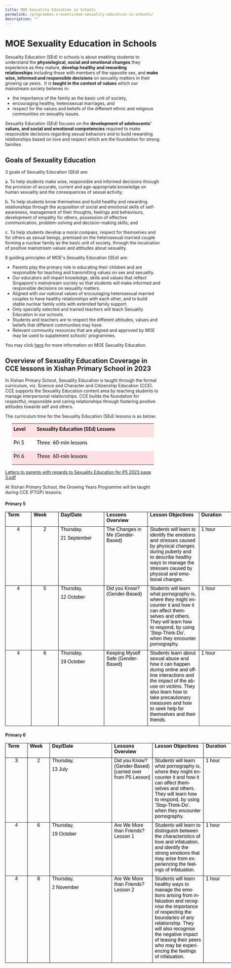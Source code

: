 ```yaml
---
title: MOE Sexuality Education in Schools
permalink: /programmes-n-events/moe-sexuality-education-in-schools/
description: ""
---
```

# **MOE Sexuality Education in Schools**
Sexuality Education (SEd) in schools is about enabling students to understand the&nbsp;**physiological, social and emotional changes**&nbsp;they experience as they mature,&nbsp;**develop healthy and rewarding relationships**&nbsp;including those with members of the opposite sex, and&nbsp;**make wise, informed and responsible decisions**&nbsp;on sexuality matters in their growing up years.&nbsp;&nbsp;It is&nbsp;**taught in the context of values**&nbsp;which our mainstream society believes in:

*   the importance of the family as the basic unit of society,&nbsp;
*   encouraging healthy, heterosexual marriages, and&nbsp;
*   respect for the values and beliefs of the different ethnic and religious communities on sexuality issues.&nbsp;

Sexuality Education (SEd) focuses on the&nbsp;**development of adolescents' values, and social and emotional competencies**&nbsp;required to make responsible decisions regarding sexual behaviors and to build rewarding relationships based on love and respect which are the foundation for strong families.

Goals of Sexuality Education
----------------------------
3 goals of Sexuality Education&nbsp;(SEd)&nbsp;are:

a. To help students make wise, responsible and informed decisions through the provision of accurate, current and age-appropriate knowledge on human sexuality and the consequences of sexual activity;

b. To help students know themselves and build healthy and rewarding relationships through the acquisition of social and emotional skills of self-awareness, management of their thoughts, feelings and behaviours, development of empathy for others, possession of effective communication, problem-solving and decision-making skills; and

c. To help students develop a moral compass, respect for themselves and for others as sexual beings, premised on the heterosexual married couple forming a nuclear family as the basic unit of society, through the inculcation of positive mainstream values and attitudes about sexuality.

6 guiding principles of MOE's Sexuality Education (SEd) are:

*   Parents play the primary role in educating their children and are responsible for teaching and transmitting values on sex and sexuality.
*   Our educators will impart knowledge, skills and values that reflect Singapore's mainstream society so that students will make informed and responsible decisions on sexuality matters.
*   Aligned with our national values of encouraging heterosexual married couples to have healthy relationships with each other, and to build stable nuclear family units with extended family support.
*   Only specially selected and trained teachers will teach Sexuality Education in our schools.
*   Students and teachers are to respect the different attitudes, values and beliefs that different communities may have.
*   Relevant community resources that are aligned and approved by MOE may be used to supplement schools' programmes.

You may click&nbsp;[here](https://www.moe.gov.sg/programmes/sexuality-education)&nbsp;for more information on MOE Sexuality Education.

Overview of Sexuality Education Coverage in CCE lessons in Xishan Primary School in 2023
----------------------------------------------------------------------------------------
In Xishan Primary School,&nbsp;Sexuality Education is taught through the formal curriculum, viz. Science and Character and Citizenship Education (CCE). CCE supports the Sexuality Education content area by teaching students to manage interpersonal relationships. CCE builds the foundation for respectful, responsible and caring relationships through fostering positive attitudes towards self and others.

The curriculum time for the Sexuality Education (SEd) lessons is as below:  

<table style="margin: auto; outline: 0px; padding: 0px; clear: both; border: 1px solid rgb(234, 234, 234); border-collapse: collapse; color: rgb(0, 0, 0); font-family: Lato, sans-serif; font-size: 17px; font-style: normal; font-variant-ligatures: normal; font-variant-caps: normal; font-weight: 400; letter-spacing: normal; orphans: 2; text-align: left; text-transform: none; white-space: normal; widows: 2; word-spacing: 0px; -webkit-text-stroke-width: 0px; background-color: rgb(255, 255, 255); text-decoration-thickness: initial; text-decoration-style: initial; text-decoration-color: initial; width: 461.802px;" class="iveo_table ives_tab_1 ive_eobj_center"><tbody style="margin: 0px; outline: 0px; padding: 0px;" class=""><tr style="margin: 0px; outline: 0px; padding: 0px;" class=""><td style="margin: 0px; outline: 0px; padding: 5px; text-align: left; background: rgb(255, 224, 226); color: rgb(0, 0, 0); width: 69px;" class="" width="55"><p style="margin: 0px 0px 10px; outline: 0px; padding: 0px; line-height: 24px !important; color: rgb(0, 0, 0); font-family: Lato, sans-serif; font-size: 17px; font-weight: 400;" class=""><b style="margin: 0px; outline: 0px; padding: 0px;" class=""><span style="margin: 0px; outline: 0px; padding: 0px;" class="">Level</span></b></p></td><td style="margin: 0px; outline: 0px; padding: 5px; text-align: left; background: rgb(255, 224, 226); color: rgb(0, 0, 0); width: 392px;" class="" width="416"><p style="margin: 0px 0px 10px; outline: 0px; padding: 0px; line-height: 24px !important; color: rgb(0, 0, 0); font-family: Lato, sans-serif; font-size: 17px; font-weight: 400;" class=""><b style="margin: 0px; outline: 0px; padding: 0px;" class=""><span style="margin: 0px; outline: 0px; padding: 0px;" class="">Sexuality Education (SEd) Lessons</span></b><b style="margin: 0px; outline: 0px; padding: 0px;" class=""><span style="margin: 0px; outline: 0px; padding: 0px;" class=""></span></b></p></td></tr><tr style="margin: 0px; outline: 0px; padding: 0px;" class=""><td style="margin: 0px; outline: 0px; padding: 5px; text-align: left; background: rgb(255, 255, 255); color: rgb(0, 0, 0);" class="" width="55"><p style="margin: 0px 0px 10px; outline: 0px; padding: 0px; line-height: 24px !important; color: rgb(0, 0, 0); font-family: Lato, sans-serif; font-size: 17px; font-weight: 400;" class=""><span style="margin: 0px; outline: 0px; padding: 0px;" class="">Pri 5</span><span style="margin: 0px; outline: 0px; padding: 0px;" class=""></span></p></td><td style="margin: 0px; outline: 0px; padding: 5px; text-align: left; background: rgb(255, 255, 255); color: rgb(0, 0, 0);" class="" width="416"><p style="margin: 0px 0px 10px; outline: 0px; padding: 0px; line-height: 24px !important; color: rgb(0, 0, 0); font-family: Lato, sans-serif; font-size: 17px; font-weight: 400;" class=""><span style="margin: 0px; outline: 0px; padding: 0px;" class="">Three&nbsp; 60-min lessons</span><b style="margin: 0px; outline: 0px; padding: 0px;" class=""><span style="margin: 0px; outline: 0px; padding: 0px;" class=""></span></b></p></td></tr><tr style="margin: 0px; outline: 0px; padding: 0px;" class=""><td style="margin: 0px; outline: 0px; padding: 5px; text-align: left; background: rgb(255, 224, 226); color: rgb(0, 0, 0);" class="" width="55"><p style="margin: 0px 0px 10px; outline: 0px; padding: 0px; line-height: 24px !important; color: rgb(0, 0, 0); font-family: Lato, sans-serif; font-size: 17px; font-weight: 400;" class=""><span style="margin: 0px; outline: 0px; padding: 0px;" class="">Pri 6</span><span style="margin: 0px; outline: 0px; padding: 0px;" class=""></span></p></td><td style="margin: 0px; outline: 0px; padding: 5px; text-align: left; background: rgb(255, 224, 226); color: rgb(0, 0, 0);" class="" width="416"><p style="margin: 0px 0px 10px; outline: 0px; padding: 0px; line-height: 24px !important; color: rgb(0, 0, 0); font-family: Lato, sans-serif; font-size: 17px; font-weight: 400;" class=""><span style="margin: 0px; outline: 0px; padding: 0px;" class="">Three&nbsp; 60-min lessons</span><span style="margin: 0px; outline: 0px; padding: 0px;" class=""></span></p></td></tr></tbody></table>

[Letters to parents with regards to Sexuality Education for P5 2023 page 3.pdf]()

At Xishan Primary School, the Growing Years Programme will be taught during CCE (FTGP) lessons:

#### **Primary 5**
<table style="margin: 0px; outline: 0px; padding: 0px; border-collapse: collapse; width: 740px; border: none;" width="0" cellpadding="0" cellspacing="0" border="1" class="MsoTableGrid"><tbody style="margin: 0px; outline: 0px; padding: 0px;"><tr style="margin: 0px; outline: 0px; padding: 0px; height: 14.5pt;"><td style="margin: 0px; outline: 0px; padding: 0in 5.4pt; width: 69px; border: 1pt solid windowtext; height: 14.5pt;" valign="top" nowrap="" width="54"><p style="margin: 0px 0px 10px; outline: 0px; padding: 0px; line-height: normal; color: rgb(0, 0, 0); font-family: Lato, sans-serif; font-size: 17px; font-weight: 400;" class="MsoNormal"><b style="margin: 0px; outline: 0px; padding: 0px;"><span style="margin: 0px; outline: 0px; padding: 0px; font-size: 12pt; font-family: Arial, sans-serif;">Term</span></b></p></td><td style="margin: 0px; outline: 0px; padding: 0in 5.4pt; width: 72px; border-top: 1pt solid windowtext; border-right: 1pt solid windowtext; border-bottom: 1pt solid windowtext; border-image: initial; border-left: none; height: 14.5pt;" valign="top" nowrap="" width="56"><p style="margin: 0px 0px 10px; outline: 0px; padding: 0px; line-height: normal; color: rgb(0, 0, 0); font-family: Lato, sans-serif; font-size: 17px; font-weight: 400;" class="MsoNormal"><b style="margin: 0px; outline: 0px; padding: 0px;"><span style="margin: 0px; outline: 0px; padding: 0px; font-size: 12pt; font-family: Arial, sans-serif;">Week</span></b></p></td><td style="margin: 0px; outline: 0px; padding: 0in 5.4pt; width: 133px; border-top: 1pt solid windowtext; border-right: 1pt solid windowtext; border-bottom: 1pt solid windowtext; border-image: initial; border-left: none; height: 14.5pt;" valign="top" nowrap="" width="117"><p style="margin: 0px 0px 10px; outline: 0px; padding: 0px; line-height: normal; color: rgb(0, 0, 0); font-family: Lato, sans-serif; font-size: 17px; font-weight: 400;" class="MsoNormal"><b style="margin: 0px; outline: 0px; padding: 0px;"><span style="margin: 0px; outline: 0px; padding: 0px; font-size: 12pt; font-family: Arial, sans-serif;">Day/Date</span></b></p></td><td style="margin: 0px; outline: 0px; padding: 0in 5.4pt; width: 166px; border-top: 1pt solid windowtext; border-right: 1pt solid windowtext; border-bottom: 1pt solid windowtext; border-image: initial; border-left: none; height: 14.5pt;" valign="top" width="150"><p style="margin: 0px 0px 10px; outline: 0px; padding: 0px; line-height: normal; color: rgb(0, 0, 0); font-family: Lato, sans-serif; font-size: 17px; font-weight: 400;" class="MsoNormal"><b style="margin: 0px; outline: 0px; padding: 0px;"><span style="margin: 0px; outline: 0px; padding: 0px; font-size: 12pt; font-family: Arial, sans-serif;">Lessons Overview</span></b></p></td><td style="margin: 0px; outline: 0px; padding: 0in 5.4pt; width: 202px; border-top: 1pt solid windowtext; border-right: 1pt solid windowtext; border-bottom: 1pt solid windowtext; border-image: initial; border-left: none; height: 14.5pt;" valign="top" width="185"><p style="margin: 0px 0px 10px; outline: 0px; padding: 0px; line-height: normal; color: rgb(0, 0, 0); font-family: Lato, sans-serif; font-size: 17px; font-weight: 400;" class="MsoNormal"><b style="margin: 0px; outline: 0px; padding: 0px;"><span style="margin: 0px; outline: 0px; padding: 0px; font-size: 12pt; font-family: Arial, sans-serif;">Lesson Objectives</span></b></p></td><td style="margin: 0px; outline: 0px; padding: 0in 5.4pt; width: 96px; border-top: 1pt solid windowtext; border-right: 1pt solid windowtext; border-bottom: 1pt solid windowtext; border-image: initial; border-left: none; height: 14.5pt;" valign="top" nowrap="" width="80"><p style="margin: 0px 0px 10px; outline: 0px; padding: 0px; line-height: normal; color: rgb(0, 0, 0); font-family: Lato, sans-serif; font-size: 17px; font-weight: 400;" class="MsoNormal"><b style="margin: 0px; outline: 0px; padding: 0px;"><span style="margin: 0px; outline: 0px; padding: 0px; font-size: 12pt; font-family: Arial, sans-serif;">Duration</span></b></p></td></tr><tr style="margin: 0px; outline: 0px; padding: 0px; height: 14.5pt;"><td style="margin: 0px; outline: 0px; padding: 0in 5.4pt; width: 40.15pt; border-right: 1pt solid windowtext; border-bottom: 1pt solid windowtext; border-left: 1pt solid windowtext; border-image: initial; border-top: none; height: 14.5pt;" valign="top" nowrap="" width="54"><p style="margin: 0px 0px 10px; outline: 0px; padding: 0px; line-height: normal; color: rgb(0, 0, 0); font-family: Lato, sans-serif; font-size: 17px; font-weight: 400; text-align: center;" align="center" class="MsoNormal"><span style="margin: 0px; outline: 0px; padding: 0px; font-size: 12pt; font-family: Arial, sans-serif;">4</span></p></td><td style="margin: 0px; outline: 0px; padding: 0in 5.4pt; width: 42.15pt; border-top: none; border-left: none; border-bottom: 1pt solid windowtext; border-right: 1pt solid windowtext; height: 14.5pt;" valign="top" nowrap="" width="56"><p style="margin: 0px 0px 10px; outline: 0px; padding: 0px; line-height: normal; color: rgb(0, 0, 0); font-family: Lato, sans-serif; font-size: 17px; font-weight: 400; text-align: center;" align="center" class="MsoNormal"><span style="margin: 0px; outline: 0px; padding: 0px; font-size: 12pt; font-family: Arial, sans-serif;">2</span></p></td><td style="margin: 0px; outline: 0px; padding: 0in 5.4pt; width: 87.55pt; border-top: none; border-left: none; border-bottom: 1pt solid windowtext; border-right: 1pt solid windowtext; height: 14.5pt;" valign="top" nowrap="" width="117"><p style="margin: 0px 0px 10px; outline: 0px; padding: 0px; line-height: normal; color: rgb(0, 0, 0); font-family: Lato, sans-serif; font-size: 17px; font-weight: 400;" class="MsoNormal"><span style="margin: 0px; outline: 0px; padding: 0px; font-size: 12pt; font-family: Arial, sans-serif;">Thursday,</span></p><p style="margin: 0px 0px 10px; outline: 0px; padding: 0px; line-height: normal; color: rgb(0, 0, 0); font-family: Lato, sans-serif; font-size: 17px; font-weight: 400;" class="MsoNormal"><span style="margin: 0px; outline: 0px; padding: 0px; font-size: 12pt; font-family: Arial, sans-serif;">21 September</span></p></td><td style="margin: 0px; outline: 0px; padding: 0in 5.4pt; width: 112.65pt; border-top: none; border-left: none; border-bottom: 1pt solid windowtext; border-right: 1pt solid windowtext; height: 14.5pt;" valign="top" width="150"><p style="margin: 0px 0px 0.0001pt; outline: 0px; padding: 0px; line-height: normal; color: rgb(0, 0, 0); font-family: Lato, sans-serif; font-size: 17px; font-weight: 400;" class="MsoNormal"><span style="margin: 0px; outline: 0px; padding: 0px; font-size: 12pt; font-family: Arial, sans-serif;">The Changes in Me (Gender-Based)</span></p></td><td style="margin: 0px; outline: 0px; padding: 0in 5.4pt; width: 139.05pt; border-top: none; border-left: none; border-bottom: 1pt solid windowtext; border-right: 1pt solid windowtext; height: 14.5pt;" valign="top" width="185"><p style="margin: 0px 0px 10px; outline: 0px; padding: 0px; line-height: normal; color: rgb(0, 0, 0); font-family: Lato, sans-serif; font-size: 17px; font-weight: 400;" class="MsoNormal"><span style="margin: 0px; outline: 0px; padding: 0px; font-size: 12pt; font-family: Arial, sans-serif;" lang="EN-SG">Students will learn to identify the emotions and stresses caused by physical changes during puberty and to describe healthy ways to manage the stresses caused by physical and emotional changes.</span></p></td><td style="margin: 0px; outline: 0px; padding: 0in 5.4pt; width: 60.15pt; border-top: none; border-left: none; border-bottom: 1pt solid windowtext; border-right: 1pt solid windowtext; height: 14.5pt;" valign="top" nowrap="" width="80"><p style="margin: 0px 0px 10px; outline: 0px; padding: 0px; line-height: normal; color: rgb(0, 0, 0); font-family: Lato, sans-serif; font-size: 17px; font-weight: 400;" class="MsoNormal"><span style="margin: 0px; outline: 0px; padding: 0px; font-size: 12pt; font-family: Arial, sans-serif;">1 hour</span></p></td></tr><tr style="margin: 0px; outline: 0px; padding: 0px; height: 18.05pt;"><td style="margin: 0px; outline: 0px; padding: 0in 5.4pt; width: 40.15pt; border-right: 1pt solid windowtext; border-bottom: 1pt solid windowtext; border-left: 1pt solid windowtext; border-image: initial; border-top: none; height: 18.05pt;" valign="top" nowrap="" width="54"><p style="margin: 0px 0px 10px; outline: 0px; padding: 0px; line-height: normal; color: rgb(0, 0, 0); font-family: Lato, sans-serif; font-size: 17px; font-weight: 400; text-align: center;" align="center" class="MsoNormal"><span style="margin: 0px; outline: 0px; padding: 0px; font-size: 12pt; font-family: Arial, sans-serif;">4</span></p></td><td style="margin: 0px; outline: 0px; padding: 0in 5.4pt; width: 42.15pt; border-top: none; border-left: none; border-bottom: 1pt solid windowtext; border-right: 1pt solid windowtext; height: 18.05pt;" valign="top" nowrap="" width="56"><p style="margin: 0px 0px 10px; outline: 0px; padding: 0px; line-height: normal; color: rgb(0, 0, 0); font-family: Lato, sans-serif; font-size: 17px; font-weight: 400; text-align: center;" align="center" class="MsoNormal"><span style="margin: 0px; outline: 0px; padding: 0px; font-size: 12pt; font-family: Arial, sans-serif;">5</span></p></td><td style="margin: 0px; outline: 0px; padding: 0in 5.4pt; width: 87.55pt; border-top: none; border-left: none; border-bottom: 1pt solid windowtext; border-right: 1pt solid windowtext; height: 18.05pt;" valign="top" nowrap="" width="117"><p style="margin: 0px 0px 10px; outline: 0px; padding: 0px; line-height: normal; color: rgb(0, 0, 0); font-family: Lato, sans-serif; font-size: 17px; font-weight: 400;" class="MsoNormal"><span style="margin: 0px; outline: 0px; padding: 0px; font-size: 12pt; font-family: Arial, sans-serif;">Thursday,</span></p><p style="margin: 0px 0px 10px; outline: 0px; padding: 0px; line-height: normal; color: rgb(0, 0, 0); font-family: Lato, sans-serif; font-size: 17px; font-weight: 400;" class="MsoNormal"><span style="margin: 0px; outline: 0px; padding: 0px; font-size: 12pt; font-family: Arial, sans-serif;">12 October</span></p></td><td style="margin: 0px; outline: 0px; padding: 0in 5.4pt; width: 112.65pt; border-top: none; border-left: none; border-bottom: 1pt solid windowtext; border-right: 1pt solid windowtext; height: 18.05pt;" valign="top" width="150"><p style="margin: 0px 0px 0.0001pt; outline: 0px; padding: 0px; line-height: normal; color: rgb(0, 0, 0); font-family: Lato, sans-serif; font-size: 17px; font-weight: 400;" class="MsoNormal"><span style="margin: 0px; outline: 0px; padding: 0px; font-size: 12pt; font-family: Arial, sans-serif;">Did you Know? (Gender-Based)</span></p></td><td style="margin: 0px; outline: 0px; padding: 0in 5.4pt; width: 139.05pt; border-top: none; border-left: none; border-bottom: 1pt solid windowtext; border-right: 1pt solid windowtext; height: 18.05pt;" valign="top" width="185"><p style="margin: 0px 0px 10px; outline: 0px; padding: 0px; line-height: normal; color: rgb(0, 0, 0); font-family: Lato, sans-serif; font-size: 17px; font-weight: 400;" class="MsoNormal"><span style="margin: 0px; outline: 0px; padding: 0px; font-size: 12pt; font-family: Arial, sans-serif;" lang="EN-SG">Students will learn what pornography is, where they might encounter it and how it can affect themselves and others. They will learn how to respond, by using ‘Stop-Think-Do’, when they encounter pornography.</span></p></td><td style="margin: 0px; outline: 0px; padding: 0in 5.4pt; width: 60.15pt; border-top: none; border-left: none; border-bottom: 1pt solid windowtext; border-right: 1pt solid windowtext; height: 18.05pt;" valign="top" nowrap="" width="80"><p style="margin: 0px 0px 10px; outline: 0px; padding: 0px; line-height: normal; color: rgb(0, 0, 0); font-family: Lato, sans-serif; font-size: 17px; font-weight: 400;" class="MsoNormal"><span style="margin: 0px; outline: 0px; padding: 0px; font-size: 12pt; font-family: Arial, sans-serif;">1 hour</span></p></td></tr><tr style="margin: 0px; outline: 0px; padding: 0px; height: 14.5pt;"><td style="margin: 0px; outline: 0px; padding: 0in 5.4pt; width: 40.15pt; border-right: 1pt solid windowtext; border-bottom: 1pt solid windowtext; border-left: 1pt solid windowtext; border-image: initial; border-top: none; height: 14.5pt;" valign="top" nowrap="" width="54"><p style="margin: 0px 0px 10px; outline: 0px; padding: 0px; line-height: normal; color: rgb(0, 0, 0); font-family: Lato, sans-serif; font-size: 17px; font-weight: 400; text-align: center;" align="center" class="MsoNormal"><span style="margin: 0px; outline: 0px; padding: 0px; font-size: 12pt; font-family: Arial, sans-serif;">4</span></p></td><td style="margin: 0px; outline: 0px; padding: 0in 5.4pt; width: 42.15pt; border-top: none; border-left: none; border-bottom: 1pt solid windowtext; border-right: 1pt solid windowtext; height: 14.5pt;" valign="top" nowrap="" width="56"><p style="margin: 0px 0px 10px; outline: 0px; padding: 0px; line-height: normal; color: rgb(0, 0, 0); font-family: Lato, sans-serif; font-size: 17px; font-weight: 400; text-align: center;" align="center" class="MsoNormal"><span style="margin: 0px; outline: 0px; padding: 0px; font-size: 12pt; font-family: Arial, sans-serif;">6</span></p></td><td style="margin: 0px; outline: 0px; padding: 0in 5.4pt; width: 87.55pt; border-top: none; border-left: none; border-bottom: 1pt solid windowtext; border-right: 1pt solid windowtext; height: 14.5pt;" valign="top" nowrap="" width="117"><p style="margin: 0px 0px 10px; outline: 0px; padding: 0px; line-height: normal; color: rgb(0, 0, 0); font-family: Lato, sans-serif; font-size: 17px; font-weight: 400;" class="MsoNormal"><span style="margin: 0px; outline: 0px; padding: 0px; font-size: 12pt; font-family: Arial, sans-serif;">Thursday,</span></p><p style="margin: 0px 0px 10px; outline: 0px; padding: 0px; line-height: normal; color: rgb(0, 0, 0); font-family: Lato, sans-serif; font-size: 17px; font-weight: 400;" class="MsoNormal"><span style="margin: 0px; outline: 0px; padding: 0px; font-size: 12pt; font-family: Arial, sans-serif;">19 October</span></p></td><td style="margin: 0px; outline: 0px; padding: 0in 5.4pt; width: 112.65pt; border-top: none; border-left: none; border-bottom: 1pt solid windowtext; border-right: 1pt solid windowtext; height: 14.5pt;" valign="top" width="150"><p style="margin: 0px 0px 0.0001pt; outline: 0px; padding: 0px; line-height: normal; color: rgb(0, 0, 0); font-family: Lato, sans-serif; font-size: 17px; font-weight: 400;" class="MsoNormal"><span style="margin: 0px; outline: 0px; padding: 0px; font-size: 12pt; font-family: Arial, sans-serif;">Keeping Myself Safe (Gender-Based)</span></p></td><td style="margin: 0px; outline: 0px; padding: 0in 5.4pt; width: 139.05pt; border-top: none; border-left: none; border-bottom: 1pt solid windowtext; border-right: 1pt solid windowtext; height: 14.5pt;" valign="top" width="185"><p style="margin: 0px 0px 10px; outline: 0px; padding: 0px; line-height: normal; color: rgb(0, 0, 0); font-family: Lato, sans-serif; font-size: 17px; font-weight: 400;" class="MsoNormal"><span style="margin: 0px; outline: 0px; padding: 0px; font-size: 12pt; font-family: Arial, sans-serif;" lang="EN-SG">Students learn about sexual abuse and how it can happen during online and offline interactions and the impact of the abuse on victims. They also learn how to take precautionary measures and how to seek help for themselves and their friends.&nbsp;</span></p></td><td style="margin: 0px; outline: 0px; padding: 0in 5.4pt; width: 60.15pt; border-top: none; border-left: none; border-bottom: 1pt solid windowtext; border-right: 1pt solid windowtext; height: 14.5pt;" valign="top" nowrap="" width="80"><p style="margin: 0px 0px 10px; outline: 0px; padding: 0px; line-height: normal; color: rgb(0, 0, 0); font-family: Lato, sans-serif; font-size: 17px; font-weight: 400;" class="MsoNormal"><span style="margin: 0px; outline: 0px; padding: 0px; font-size: 12pt; font-family: Arial, sans-serif;">1 hour</span></p></td></tr></tbody></table>

#### **Primary 6**

<table style="margin: 0px; outline: 0px; padding: 0px; border-collapse: collapse; border: none; width: 734.677px;" width="0" cellpadding="0" cellspacing="0" border="1" class="MsoTableGrid"><tbody style="margin: 0px; outline: 0px; padding: 0px;"><tr style="margin: 0px; outline: 0px; padding: 0px; height: 14.5pt;"><td style="margin: 0px; outline: 0px; padding: 0in 5.4pt; width: 42.3pt; border: 1pt solid windowtext; height: 14.5pt;" valign="top" nowrap="" width="56"><p style="margin: 0px 0px 10px; outline: 0px; padding: 0px; line-height: normal; color: rgb(0, 0, 0); font-family: Lato, sans-serif; font-size: 17px; font-weight: 400;" class="MsoNormal"><b style="margin: 0px; outline: 0px; padding: 0px;"><span style="margin: 0px; outline: 0px; padding: 0px; font-size: 12pt; font-family: Arial, sans-serif;">Term</span></b></p></td><td style="margin: 0px; outline: 0px; padding: 0in 5.4pt; width: 42.5pt; border-top: 1pt solid windowtext; border-right: 1pt solid windowtext; border-bottom: 1pt solid windowtext; border-image: initial; border-left: none; height: 14.5pt;" valign="top" nowrap="" width="57"><p style="margin: 0px 0px 10px; outline: 0px; padding: 0px; line-height: normal; color: rgb(0, 0, 0); font-family: Lato, sans-serif; font-size: 17px; font-weight: 400;" class="MsoNormal"><b style="margin: 0px; outline: 0px; padding: 0px;"><span style="margin: 0px; outline: 0px; padding: 0px; font-size: 12pt; font-family: Arial, sans-serif;">Week</span></b></p></td><td style="margin: 0px; outline: 0px; padding: 0in 5.4pt; width: 186px; border-top: 1pt solid windowtext; border-right: 1pt solid windowtext; border-bottom: 1pt solid windowtext; border-image: initial; border-left: none; height: 14.5pt;" valign="top" nowrap="" width="170"><p style="margin: 0px 0px 10px; outline: 0px; padding: 0px; line-height: normal; color: rgb(0, 0, 0); font-family: Lato, sans-serif; font-size: 17px; font-weight: 400;" class="MsoNormal"><b style="margin: 0px; outline: 0px; padding: 0px;"><span style="margin: 0px; outline: 0px; padding: 0px; font-size: 12pt; font-family: Arial, sans-serif;">Day/Date</span></b></p></td><td style="margin: 0px; outline: 0px; padding: 0in 5.4pt; width: 157px; border-top: 1pt solid windowtext; border-right: 1pt solid windowtext; border-bottom: 1pt solid windowtext; border-image: initial; border-left: none; height: 14.5pt;" valign="top" width="94"><p style="margin: 0px 0px 10px; outline: 0px; padding: 0px; line-height: normal; color: rgb(0, 0, 0); font-family: Lato, sans-serif; font-size: 17px; font-weight: 400;" class="MsoNormal"><b style="margin: 0px; outline: 0px; padding: 0px;"><span style="margin: 0px; outline: 0px; padding: 0px; font-size: 12pt; font-family: Arial, sans-serif;">Lessons Overview</span></b></p></td><td style="margin: 0px; outline: 0px; padding: 0in 5.4pt; width: 211px; border-top: 1pt solid windowtext; border-right: 1pt solid windowtext; border-bottom: 1pt solid windowtext; border-image: initial; border-left: none; height: 14.5pt;" valign="top" width="189"><p style="margin: 0px 0px 10px; outline: 0px; padding: 0px; line-height: normal; color: rgb(0, 0, 0); font-family: Lato, sans-serif; font-size: 17px; font-weight: 400;" class="MsoNormal"><b style="margin: 0px; outline: 0px; padding: 0px;"><span style="margin: 0px; outline: 0px; padding: 0px; font-size: 12pt; font-family: Arial, sans-serif;">Lesson Objectives</span></b></p></td><td style="margin: 0px; outline: 0px; padding: 0in 5.4pt; width: 63.8pt; border-top: 1pt solid windowtext; border-right: 1pt solid windowtext; border-bottom: 1pt solid windowtext; border-image: initial; border-left: none; height: 14.5pt;" valign="top" width="85"><p style="margin: 0px 0px 10px; outline: 0px; padding: 0px; line-height: normal; color: rgb(0, 0, 0); font-family: Lato, sans-serif; font-size: 17px; font-weight: 400;" class="MsoNormal"><b style="margin: 0px; outline: 0px; padding: 0px;"><span style="margin: 0px; outline: 0px; padding: 0px; font-size: 12pt; font-family: Arial, sans-serif;">Duration</span></b></p></td></tr><tr style="margin: 0px; outline: 0px; padding: 0px; height: 14.5pt;"><td style="margin: 0px; outline: 0px; padding: 0in 5.4pt; width: 42.3pt; border-right: 1pt solid windowtext; border-bottom: 1pt solid windowtext; border-left: 1pt solid windowtext; border-image: initial; border-top: none; height: 14.5pt;" valign="top" nowrap="" width="56"><p style="margin: 0px 0px 10px; outline: 0px; padding: 0px; line-height: normal; color: rgb(0, 0, 0); font-family: Lato, sans-serif; font-size: 17px; font-weight: 400; text-align: center;" align="center" class="MsoNormal"><span style="margin: 0px; outline: 0px; padding: 0px; font-size: 12pt; font-family: Arial, sans-serif;">3</span></p></td><td style="margin: 0px; outline: 0px; padding: 0in 5.4pt; width: 42.5pt; border-top: none; border-left: none; border-bottom: 1pt solid windowtext; border-right: 1pt solid windowtext; height: 14.5pt;" valign="top" nowrap="" width="57"><p style="margin: 0px 0px 10px; outline: 0px; padding: 0px; line-height: normal; color: rgb(0, 0, 0); font-family: Lato, sans-serif; font-size: 17px; font-weight: 400; text-align: center;" align="center" class="MsoNormal"><span style="margin: 0px; outline: 0px; padding: 0px; font-size: 12pt; font-family: Arial, sans-serif;">2</span></p></td><td style="margin: 0px; outline: 0px; padding: 0in 5.4pt; width: 127.6pt; border-top: none; border-left: none; border-bottom: 1pt solid windowtext; border-right: 1pt solid windowtext; height: 14.5pt;" valign="top" nowrap="" width="170"><p style="margin: 0px 0px 10px; outline: 0px; padding: 0px; line-height: normal; color: rgb(0, 0, 0); font-family: Lato, sans-serif; font-size: 17px; font-weight: 400;" class="MsoNormal"><span style="margin: 0px; outline: 0px; padding: 0px; font-size: 12pt; font-family: Arial, sans-serif;">Thursday,</span></p><p style="margin: 0px 0px 10px; outline: 0px; padding: 0px; line-height: normal; color: rgb(0, 0, 0); font-family: Lato, sans-serif; font-size: 17px; font-weight: 400;" class="MsoNormal"><span style="margin: 0px; outline: 0px; padding: 0px; font-size: 12pt; font-family: Arial, sans-serif;">13 July</span></p></td><td style="margin: 0px; outline: 0px; padding: 0in 5.4pt; width: 70.85pt; border-top: none; border-left: none; border-bottom: 1pt solid windowtext; border-right: 1pt solid windowtext; height: 14.5pt;" valign="top" width="94"><p style="margin: 0px 0px 0.0001pt; outline: 0px; padding: 0px; line-height: normal; color: rgb(0, 0, 0); font-family: Lato, sans-serif; font-size: 17px; font-weight: 400;" class="MsoNormal"><span style="margin: 0px; outline: 0px; padding: 0px; font-size: 12pt; font-family: Arial, sans-serif;">Did you Know? (Gender-Based)</span></p><p style="margin: 0px 0px 0.0001pt; outline: 0px; padding: 0px; line-height: normal; color: rgb(0, 0, 0); font-family: Lato, sans-serif; font-size: 17px; font-weight: 400;" class="MsoNormal"><span style="margin: 0px; outline: 0px; padding: 0px; font-size: 12pt; font-family: Arial, sans-serif;">[carried over from P5 Lesson]</span></p></td><td style="margin: 0px; outline: 0px; padding: 0in 5.4pt; width: 141.75pt; border-top: none; border-left: none; border-bottom: 1pt solid windowtext; border-right: 1pt solid windowtext; height: 14.5pt;" valign="top" width="189"><p style="margin: 0px 0px 10px; outline: 0px; padding: 0px; line-height: normal; color: rgb(0, 0, 0); font-family: Lato, sans-serif; font-size: 17px; font-weight: 400;" class="MsoNormal"><span style="margin: 0px; outline: 0px; padding: 0px; font-size: 12pt; font-family: Arial, sans-serif;" lang="EN-SG">Students will learn what pornography is, where they might encounter it and how it can affect themselves and others. They will learn how to respond, by using ‘Stop-Think-Do’, when they encounter pornography.</span></p></td><td style="margin: 0px; outline: 0px; padding: 0in 5.4pt; width: 63.8pt; border-top: none; border-left: none; border-bottom: 1pt solid windowtext; border-right: 1pt solid windowtext; height: 14.5pt;" valign="top" width="85"><p style="margin: 0px 0px 10px; outline: 0px; padding: 0px; line-height: normal; color: rgb(0, 0, 0); font-family: Lato, sans-serif; font-size: 17px; font-weight: 400;" class="MsoNormal"><span style="margin: 0px; outline: 0px; padding: 0px; font-size: 12pt; font-family: Arial, sans-serif;">1 hour</span></p></td></tr><tr style="margin: 0px; outline: 0px; padding: 0px; height: 14.5pt;"><td style="margin: 0px; outline: 0px; padding: 0in 5.4pt; width: 42.3pt; border-right: 1pt solid windowtext; border-bottom: 1pt solid windowtext; border-left: 1pt solid windowtext; border-image: initial; border-top: none; height: 14.5pt;" valign="top" nowrap="" width="56"><p style="margin: 0px 0px 10px; outline: 0px; padding: 0px; line-height: normal; color: rgb(0, 0, 0); font-family: Lato, sans-serif; font-size: 17px; font-weight: 400; text-align: center;" align="center" class="MsoNormal"><span style="margin: 0px; outline: 0px; padding: 0px; font-size: 12pt; font-family: Arial, sans-serif;">4</span></p></td><td style="margin: 0px; outline: 0px; padding: 0in 5.4pt; width: 42.5pt; border-top: none; border-left: none; border-bottom: 1pt solid windowtext; border-right: 1pt solid windowtext; height: 14.5pt;" valign="top" nowrap="" width="57"><p style="margin: 0px 0px 10px; outline: 0px; padding: 0px; line-height: normal; color: rgb(0, 0, 0); font-family: Lato, sans-serif; font-size: 17px; font-weight: 400; text-align: center;" align="center" class="MsoNormal"><span style="margin: 0px; outline: 0px; padding: 0px; font-size: 12pt; font-family: Arial, sans-serif;">6</span></p></td><td style="margin: 0px; outline: 0px; padding: 0in 5.4pt; width: 127.6pt; border-top: none; border-left: none; border-bottom: 1pt solid windowtext; border-right: 1pt solid windowtext; height: 14.5pt;" valign="top" nowrap="" width="170"><p style="margin: 0px 0px 10px; outline: 0px; padding: 0px; line-height: normal; color: rgb(0, 0, 0); font-family: Lato, sans-serif; font-size: 17px; font-weight: 400;" class="MsoNormal"><span style="margin: 0px; outline: 0px; padding: 0px; font-size: 12pt; font-family: Arial, sans-serif;">Thursday,</span></p><p style="margin: 0px 0px 10px; outline: 0px; padding: 0px; line-height: normal; color: rgb(0, 0, 0); font-family: Lato, sans-serif; font-size: 17px; font-weight: 400;" class="MsoNormal"><span style="margin: 0px; outline: 0px; padding: 0px; font-size: 12pt; font-family: Arial, sans-serif;">19 October</span></p></td><td style="margin: 0px; outline: 0px; padding: 0in 5.4pt; width: 70.85pt; border-top: none; border-left: none; border-bottom: 1pt solid windowtext; border-right: 1pt solid windowtext; height: 14.5pt;" valign="top" width="94"><p style="margin: 0px 0px 0.0001pt; outline: 0px; padding: 0px; line-height: normal; color: rgb(0, 0, 0); font-family: Lato, sans-serif; font-size: 17px; font-weight: 400;" class="MsoNormal"><span style="margin: 0px; outline: 0px; padding: 0px; font-size: 12pt; font-family: Arial, sans-serif;">Are We More than Friends? Lesson 1</span></p><p style="margin: 0px 0px 0.0001pt; outline: 0px; padding: 0px; line-height: normal; color: rgb(0, 0, 0); font-family: Lato, sans-serif; font-size: 17px; font-weight: 400;" class="MsoNormal"><span style="margin: 0px; outline: 0px; padding: 0px; font-size: 12pt; font-family: Arial, sans-serif;">&nbsp;</span></p></td><td style="margin: 0px; outline: 0px; padding: 0in 5.4pt; width: 141.75pt; border-top: none; border-left: none; border-bottom: 1pt solid windowtext; border-right: 1pt solid windowtext; height: 14.5pt;" valign="top" width="189"><p style="margin: 0px 0px 10px; outline: 0px; padding: 0px; line-height: normal; color: rgb(0, 0, 0); font-family: Lato, sans-serif; font-size: 17px; font-weight: 400;" class="MsoNormal"><span style="margin: 0px; outline: 0px; padding: 0px; font-size: 12pt; font-family: Arial, sans-serif;" lang="EN-SG">Students will learn to distinguish between the characteristics of love and infatuation, and identify the strong emotions that may arise from experiencing the feelings of infatuation.</span></p></td><td style="margin: 0px; outline: 0px; padding: 0in 5.4pt; width: 63.8pt; border-top: none; border-left: none; border-bottom: 1pt solid windowtext; border-right: 1pt solid windowtext; height: 14.5pt;" valign="top" width="85"><p style="margin: 0px 0px 10px; outline: 0px; padding: 0px; line-height: normal; color: rgb(0, 0, 0); font-family: Lato, sans-serif; font-size: 17px; font-weight: 400;" class="MsoNormal"><span style="margin: 0px; outline: 0px; padding: 0px; font-size: 12pt; font-family: Arial, sans-serif;">1 hour</span></p></td></tr><tr style="margin: 0px; outline: 0px; padding: 0px; height: 14.5pt;"><td style="margin: 0px; outline: 0px; padding: 0in 5.4pt; width: 42.3pt; border-right: 1pt solid windowtext; border-bottom: 1pt solid windowtext; border-left: 1pt solid windowtext; border-image: initial; border-top: none; height: 14.5pt;" valign="top" nowrap="" width="56"><p style="margin: 0px 0px 10px; outline: 0px; padding: 0px; line-height: normal; color: rgb(0, 0, 0); font-family: Lato, sans-serif; font-size: 17px; font-weight: 400; text-align: center;" align="center" class="MsoNormal"><span style="margin: 0px; outline: 0px; padding: 0px; font-size: 12pt; font-family: Arial, sans-serif;">4</span></p></td><td style="margin: 0px; outline: 0px; padding: 0in 5.4pt; width: 42.5pt; border-top: none; border-left: none; border-bottom: 1pt solid windowtext; border-right: 1pt solid windowtext; height: 14.5pt;" valign="top" nowrap="" width="57"><p style="margin: 0px 0px 10px; outline: 0px; padding: 0px; line-height: normal; color: rgb(0, 0, 0); font-family: Lato, sans-serif; font-size: 17px; font-weight: 400; text-align: center;" align="center" class="MsoNormal"><span style="margin: 0px; outline: 0px; padding: 0px; font-size: 12pt; font-family: Arial, sans-serif;">8</span></p></td><td style="margin: 0px; outline: 0px; padding: 0in 5.4pt; width: 127.6pt; border-top: none; border-left: none; border-bottom: 1pt solid windowtext; border-right: 1pt solid windowtext; height: 14.5pt;" valign="top" nowrap="" width="170"><p style="margin: 0px 0px 10px; outline: 0px; padding: 0px; line-height: normal; color: rgb(0, 0, 0); font-family: Lato, sans-serif; font-size: 17px; font-weight: 400;" class="MsoNormal"><span style="margin: 0px; outline: 0px; padding: 0px; font-size: 12pt; font-family: Arial, sans-serif;">Thursday,</span></p><p style="margin: 0px 0px 10px; outline: 0px; padding: 0px; line-height: normal; color: rgb(0, 0, 0); font-family: Lato, sans-serif; font-size: 17px; font-weight: 400;" class="MsoNormal"><span style="margin: 0px; outline: 0px; padding: 0px; font-size: 12pt; font-family: Arial, sans-serif;">2 November</span></p></td><td style="margin: 0px; outline: 0px; padding: 0in 5.4pt; width: 70.85pt; border-top: none; border-left: none; border-bottom: 1pt solid windowtext; border-right: 1pt solid windowtext; height: 14.5pt;" valign="top" width="94"><p style="margin: 0px 0px 0.0001pt; outline: 0px; padding: 0px; line-height: normal; color: rgb(0, 0, 0); font-family: Lato, sans-serif; font-size: 17px; font-weight: 400;" class="MsoNormal"><span style="margin: 0px; outline: 0px; padding: 0px; font-size: 12pt; font-family: Arial, sans-serif;">Are We More than Friends? Lesson 2</span></p></td><td style="margin: 0px; outline: 0px; padding: 0in 5.4pt; width: 141.75pt; border-top: none; border-left: none; border-bottom: 1pt solid windowtext; border-right: 1pt solid windowtext; height: 14.5pt;" valign="top" width="189"><p style="margin: 0px 0px 10px; outline: 0px; padding: 0px; line-height: normal; color: rgb(0, 0, 0); font-family: Lato, sans-serif; font-size: 17px; font-weight: 400;" class="MsoNormal"><span style="margin: 0px; outline: 0px; padding: 0px; font-size: 12pt; font-family: Arial, sans-serif;" lang="EN-SG">Students will learn healthy ways to manage the emotions arising from infatuation and recognise the importance of respecting the boundaries of any relationship. They will also recognise the negative impact of teasing their peers who may be experiencing the feelings of infatuation.</span><span style="margin: 0px; outline: 0px; padding: 0px; font-size: 12pt; font-family: Arial, sans-serif;"></span></p></td><td style="margin: 0px; outline: 0px; padding: 0in 5.4pt; width: 63.8pt; border-top: none; border-left: none; border-bottom: 1pt solid windowtext; border-right: 1pt solid windowtext; height: 14.5pt;" valign="top" width="85"><p style="margin: 0px 0px 10px; outline: 0px; padding: 0px; line-height: normal; color: rgb(0, 0, 0); font-family: Lato, sans-serif; font-size: 17px; font-weight: 400;" class="MsoNormal"><span style="margin: 0px; outline: 0px; padding: 0px; font-size: 12pt; font-family: Arial, sans-serif;">1 hour</span></p></td></tr></tbody></table>